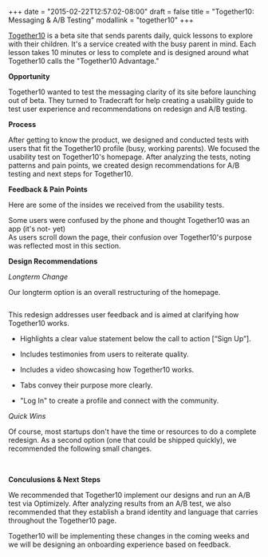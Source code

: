 +++
date = "2015-02-22T12:57:02-08:00"
draft = false
title = "Together10: Messaging & A/B Testing"
modallink = "together10"
+++

<a href="http://together10.com/" target="_blank">Together10</a> is a beta site that sends parents daily, quick lessons to explore with their children. It's a service created with the busy parent in mind. Each lesson takes 10 minutes or less to complete and is designed around what Together10 calls the "Together10 Advantage."

**Opportunity**

Together10 wanted to test the messaging clarity of its site before launching out of beta. They turned to Tradecraft for help creating a usability guide to test user experience and recommendations on redesign and A/B testing. 

**Process**

After getting to know the product, we designed and conducted tests with users that fit the Together10 profile (busy, working parents). We focused the usability test on Together10's homepage. After analyzing the tests, noting patterns and pain points, we created design recommendations for A/B testing and next steps for Together10.

**Feedback & Pain Points**

Here are some of the insides we received from the usability tests. 
<img class="img-responsive img-centered" src="/images/Feedback1.png" alt="">
<div class="image-caption">Some users were confused by the phone and thought Together10 was an app (it's not- yet)</div>

<img class="img-responsive img-centered" src="/images/Feedback2.png" alt="">
<div class="image-caption">As users scroll down the page, their confusion over Together10's purpose was reflected most in this section.</div>

**Design Recommendations**

*Longterm Change*

Our longterm option is an overall restructuring of the homepage. 

<img class="img-responsive img-centered" src="/images/Together10Wireframe.png" alt="">

This redesign addresses user feedback and is aimed at clarifying how Together10 works.  

- Highlights a clear value statement below the call to action [“Sign Up”].

- Includes testimonies from users to reiterate quality.

- Includes a video showcasing how Together10 works. 

- Tabs convey their purpose more clearly.
 
- "Log In" to create a profile and connect with the community. 

*Quick Wins*

Of course, most startups don't have the time or resources to do a complete redesign. As a second option (one that could be shipped quickly), we recommended the following small changes. 

<img class="img-responsive img-centered" src="/images/QuickWin1.png" alt="">

<img class="img-responsive img-centered" src="/images/QuickWin2.png" alt="">

<img class="img-responsive img-centered" src="/images/QuickWin3.png" alt="">

**Conculusions & Next Steps**

We recommended that Together10 implement our designs and run an A/B test via Optimizely. After analyzing results from an A/B test, we also recommended that they establish a brand identity and language that carries throughout the Together10 page. 

Together10 will be implementing these changes in the coming weeks and we will be designing an onboarding experience based on feedback. 
